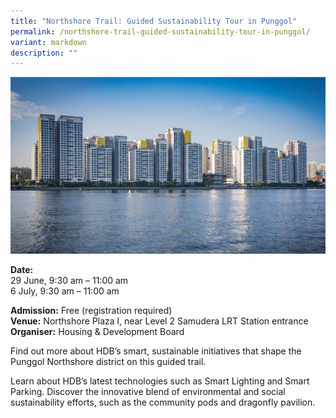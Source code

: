 ```yaml
---
title: "Northshore Trail: Guided Sustainability Tour in Punggol"
permalink: /northshore-trail-guided-sustainability-tour-in-punggol/
variant: markdown
description: ""
---
```

![Drone shot of Northshore district](/images/Tours/Punggol_Northshore.jpg)

**Date:** <br>
29 June, 9:30 am – 11:00 am<br>
6 July, 9:30 am – 11:00 am <br>

**Admission:** Free (registration required)<br>
**Venue:** Northshore Plaza l, near Level 2 Samudera LRT Station entrance <br>
**Organiser:** Housing &amp; Development Board 

Find out more about HDB’s smart, sustainable initiatives that shape the Punggol Northshore district on this guided trail. 

Learn about HDB’s latest technologies such as Smart Lighting and Smart Parking. Discover the innovative blend of environmental and social sustainability efforts, such as the community pods and dragonfly pavilion.

<a class="btn-link" target="_blank" href="https://www.hdb.gov.sg/community/practising-ecoliving/eco-trails">
	<img src="/images/gogreensg_website-32.png">
</a>

<style>
	.btn-link {
		display: none;
	}
	a.btn-link[target="_blank"]:after {
	display: none;
}
	.btn-link > img {
		width: 100%;
	}
	
</style>
